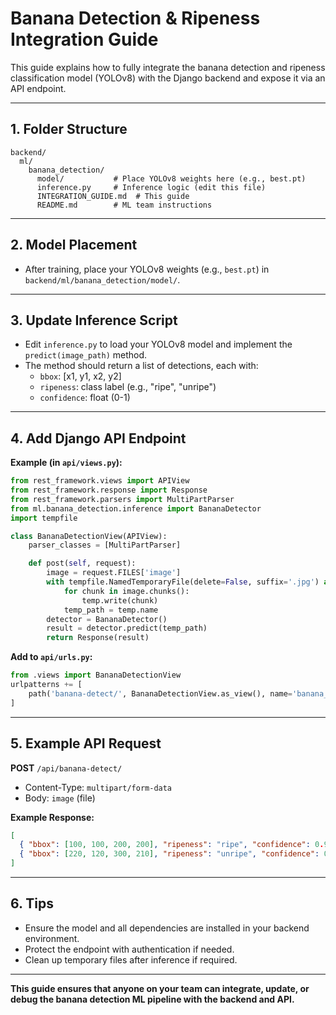 # Banana Detection & Ripeness Integration Guide

This guide explains how to fully integrate the banana detection and ripeness classification model (YOLOv8) with the Django backend and expose it via an API endpoint.

---

## 1. Folder Structure

```
backend/
  ml/
    banana_detection/
      model/           # Place YOLOv8 weights here (e.g., best.pt)
      inference.py     # Inference logic (edit this file)
      INTEGRATION_GUIDE.md  # This guide
      README.md        # ML team instructions
```

---

## 2. Model Placement
- After training, place your YOLOv8 weights (e.g., `best.pt`) in `backend/ml/banana_detection/model/`.

---

## 3. Update Inference Script
- Edit `inference.py` to load your YOLOv8 model and implement the `predict(image_path)` method.
- The method should return a list of detections, each with:
  - `bbox`: [x1, y1, x2, y2]
  - `ripeness`: class label (e.g., "ripe", "unripe")
  - `confidence`: float (0-1)

---

## 4. Add Django API Endpoint

**Example (in `api/views.py`):**
```python
from rest_framework.views import APIView
from rest_framework.response import Response
from rest_framework.parsers import MultiPartParser
from ml.banana_detection.inference import BananaDetector
import tempfile

class BananaDetectionView(APIView):
    parser_classes = [MultiPartParser]

    def post(self, request):
        image = request.FILES['image']
        with tempfile.NamedTemporaryFile(delete=False, suffix='.jpg') as temp:
            for chunk in image.chunks():
                temp.write(chunk)
            temp_path = temp.name
        detector = BananaDetector()
        result = detector.predict(temp_path)
        return Response(result)
```

**Add to `api/urls.py`:**
```python
from .views import BananaDetectionView
urlpatterns += [
    path('banana-detect/', BananaDetectionView.as_view(), name='banana_detect'),
]
```

---

## 5. Example API Request

**POST** `/api/banana-detect/`
- Content-Type: `multipart/form-data`
- Body: `image` (file)

**Example Response:**
```json
[
  { "bbox": [100, 100, 200, 200], "ripeness": "ripe", "confidence": 0.98 },
  { "bbox": [220, 120, 300, 210], "ripeness": "unripe", "confidence": 0.95 }
]
```

---

## 6. Tips
- Ensure the model and all dependencies are installed in your backend environment.
- Protect the endpoint with authentication if needed.
- Clean up temporary files after inference if required.

---

**This guide ensures that anyone on your team can integrate, update, or debug the banana detection ML pipeline with the backend and API.** 